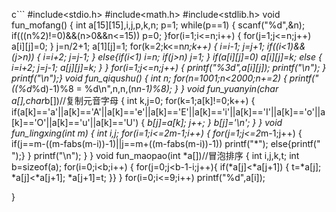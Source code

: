 c```
#include<stdio.h>
#include<math.h>
#include<stdlib.h>
void fun_mofang()
{
    int a[15][15],i,j,p,k,n;
    p=1;
    while(p==1)
    {
        scanf("%d",&n);
        if(((n%2)!=0)&&(n>0&&n<=15))
            p=0;
    }for(i=1;i<=n;i++)
    {
        for(j=1;j<=n;j++)
            a[i][j]=0;
    }
    j=n/2+1;
    a[1][j]=1;
    for(k=2;k<=n*n;k++)
    {
        i=i-1;
        j=j+1;
        if((i<1)&&(j>n))
        {
            i=i+2;
            j=j-1;
        }
        else{if(i<1)
            i=n;
            if(j>n)
                j=1;
        }
        if(a[i][j]=0)
            a[i][j]=k;
        else
        {
            i=i+2;
            j=j-1;
            a[j][j]=k;
        }
    }
    for(i=1;j<=n;j++)
    {
        printf("%3d",a[i][j]);
        printf("\n");
    }
    printf("\n");}
void fun_qiqushu()
{
	int n;
	for(n=1001;n<2000;n+=2)
	{
		printf("((%d*%d)-1)%8 = %d\n",n,n,(n*n-1)%8);
	}
}
void fun_yuanyin(char a[],char*b[])//复制元音字母
{
    int k,j=0;
    for(k=1;a[k]!=0;k++)
    {
        if(a[k]=='a'||a[k]=='A'||a[k]=='e'||a[k]=='E'||a[k]=='i'||a[k]=='I'||a[k]=='o'||a[k]=='O'||a[k]=='u'||a[k]=='U')
        {
            *b[j]=a[k];
            j++;
        }
        *b[j]='\n';
    }
}
void fun_lingxing(int m)
{
    int i,j;
    for(i=1;i<=2*m-1;i++)
    {
        for(j=1;j<=2*m-1;j++)
        {
            if(j==m-((m-fabs(m-i))-1)||j==m+((m-fabs(m-i))-1))
                printf("*");
            else{printf(" ");}
        }
        printf("\n");
    }
}
void fun_maopao(int *a[])//冒泡排序
{
    int i,j,k,t;
    int b=sizeof(a);
    for(i=0;i<b;i++)
    {
        for(j=0;j<b-1-i;j++){
        if(*a[j]<*a[j+1])
        {
            t=*a[j];
            *a[j]<*a[j+1];
            *a[j+1]=t;
        }}
    }
        for(i=0;i<=9;i++)
            printf("%d",a[i]);

}
```
